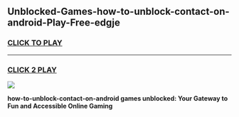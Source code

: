 
## Unblocked-Games-how-to-unblock-contact-on-android-Play-Free-edgje
<h3>
<a href="https://premium76.site?title=how-to-unblock-contact-on-android&ref=21A">CLICK TO PLAY</a></h3>
<hr>

<h3>
<a href="https://premium76.site?title=how-to-unblock-contact-on-android&ref=21A">CLICK 2 PLAY</a>
  
</h3>

<a href="https://premium76.site?title=how-to-unblock-contact-on-android&ref=21A"><img src="https://clearcache.store/games.png"></a>


**how-to-unblock-contact-on-android games unblocked: Your Gateway to Fun and Accessible Online Gaming**
